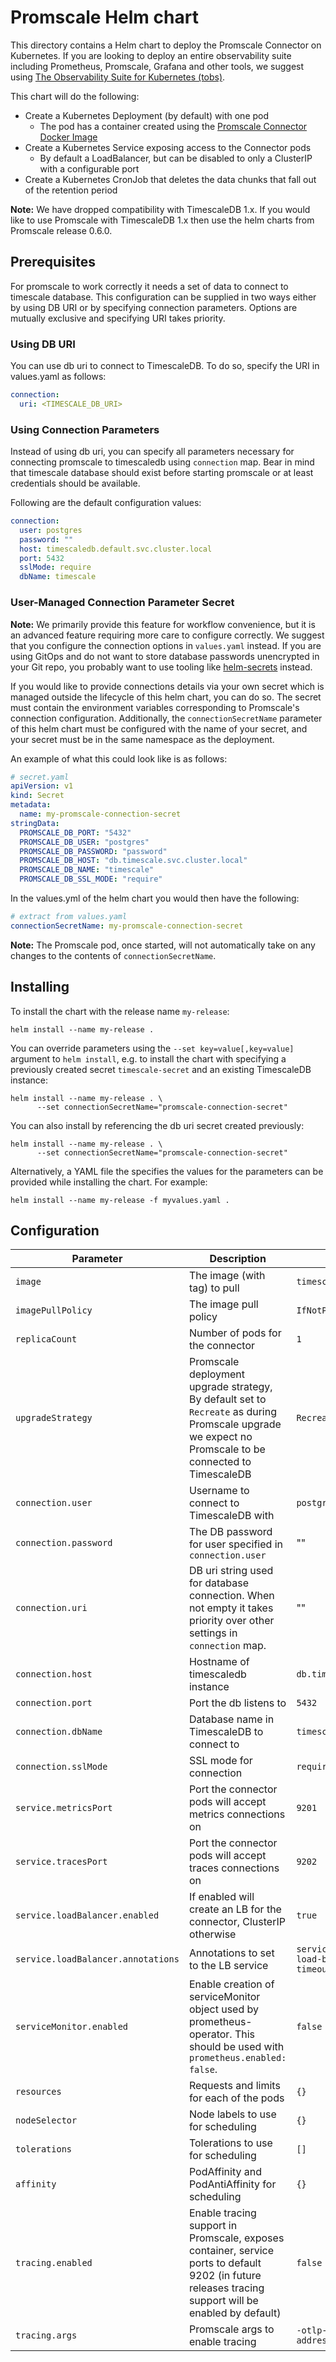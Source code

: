 # Promscale Helm chart

This directory contains a Helm chart to deploy the Promscale Connector on Kubernetes.
If you are looking to deploy an entire observability suite including Prometheus,
Promscale, Grafana and other tools, we suggest using
[The Observability Suite for Kubernetes (tobs)](https://github.com/timescale/tobs).

This chart will do the following:

* Create a Kubernetes Deployment (by default) with one pod
  * The pod has a container created using the [Promscale Connector Docker Image][docker-image]
* Create a Kubernetes Service exposing access to the Connector pods
  * By default a LoadBalancer, but can be disabled to only a ClusterIP with a configurable port
* Create a Kubernetes CronJob that deletes the data chunks that fall out of the retention period

**Note:** We have dropped compatibility with TimescaleDB 1.x. If you would like to use Promscale with TimescaleDB 1.x then use the helm charts from Promscale release 0.6.0. 

## Prerequisites

For promscale to work correctly it needs a set of data to connect to timescale database. This 
configuration can be supplied in two ways either by using DB URI or by specifying connection
parameters. Options are mutually exclusive and specifying URI takes priority.

### Using DB URI

You can use db uri to connect to TimescaleDB. To do so, specify the URI in values.yaml as follows:
```yaml
connection:
  uri: <TIMESCALE_DB_URI>
```

### Using Connection Parameters

Instead of using db uri, you can specify all parameters necessary for connecting promscale to timescaledb using `connection` map.
Bear in mind that timescale database should exist before starting promscale or at least credentials should be available.

Following are the default configuration values:

```yaml
connection:
  user: postgres
  password: ""
  host: timescaledb.default.svc.cluster.local
  port: 5432
  sslMode: require
  dbName: timescale
```

### User-Managed Connection Parameter Secret

**Note:** We primarily provide this feature for workflow convenience, but it is an advanced feature requiring more care to configure correctly. We suggest that you configure the connection options in `values.yaml` instead. If you are using GitOps and do not want to store database passwords unencrypted in your Git repo, you probably want to use tooling like [helm-secrets](https://github.com/jkroepke/helm-secrets) instead.

If you would like to provide connections details via your own secret which is managed outside the lifecycle of this helm chart, you can do so. The secret must contain the environment variables corresponding to Promscale's connection configuration. Additionally, the `connectionSecretName` parameter of this helm chart must be configured with the name of your secret, and your secret must be in the same namespace as the deployment.

An example of what this could look like is as follows:
```yaml
# secret.yaml
apiVersion: v1
kind: Secret
metadata:
  name: my-promscale-connection-secret
stringData:
  PROMSCALE_DB_PORT: "5432"
  PROMSCALE_DB_USER: "postgres"
  PROMSCALE_DB_PASSWORD: "password"
  PROMSCALE_DB_HOST: "db.timescale.svc.cluster.local"
  PROMSCALE_DB_NAME: "timescale"
  PROMSCALE_DB_SSL_MODE: "require"
```

In the values.yml of the helm chart you would then have the following:

```yaml
# extract from values.yaml
connectionSecretName: my-promscale-connection-secret
```

**Note:** The Promscale pod, once started, will not automatically take on any changes to the contents of `connectionSecretName`.

## Installing

To install the chart with the release name `my-release`:
```shell script
helm install --name my-release .
```

You can override parameters using the `--set key=value[,key=value]` argument
to `helm install`, e.g. to install the chart with specifying a previously created
secret `timescale-secret` and an existing TimescaleDB instance:
```shell script
helm install --name my-release . \
      --set connectionSecretName="promscale-connection-secret"
```

You can also install by referencing the db uri secret created previously:

```shell script
helm install --name my-release . \
      --set connectionSecretName="promscale-connection-secret"
```
 
Alternatively, a YAML file the specifies the values for the parameters can be provided
while installing the chart. For example:
```shell script
helm install --name my-release -f myvalues.yaml .
```

## Configuration

|       Parameter                   |           Description                       |               Default              |
|-----------------------------------|---------------------------------------------|------------------------------------|
| `image`                           | The image (with tag) to pull                | `timescale/promscale`   |
| `imagePullPolicy`                 | The image pull policy                       | `IfNotPresent`   |
| `replicaCount`                    | Number of pods for the connector            | `1`                                |
| `upgradeStrategy`                 | Promscale deployment upgrade strategy, By default set to `Recreate` as during Promscale upgrade we expect no Promscale to be connected to TimescaleDB       | `Recreate`                                |
| `connection.user`                 | Username to connect to TimescaleDB with     | `postgres`                         |
| `connection.password`             | The DB password for user specified in `connection.user` | "" |
| `connection.uri`                  | DB uri string used for database connection. When not empty it takes priority over other settings in `connection` map. | "" |
| `connection.host`                 | Hostname of timescaledb instance            | `db.timescaledb.svc.cluster.local` |
| `connection.port`                 | Port the db listens to                      | `5432`                             |
| `connection.dbName`               | Database name in TimescaleDB to connect to  | `timescale`                        |
| `connection.sslMode`              | SSL mode for connection                     | `require`                          |
| `service.metricsPort`             | Port the connector pods will accept metrics connections on | `9201`                      |
| `service.tracesPort`              | Port the connector pods will accept traces connections on | `9202`                      |
| `service.loadBalancer.enabled`    | If enabled will create an LB for the connector, ClusterIP otherwise | `true`     |
| `service.loadBalancer.annotations`| Annotations to set to the LB service        | `service.beta.kubernetes.io/aws-load-balancer-connection-idle-timeout: "4000"` |
| `serviceMonitor.enabled`          | Enable creation of serviceMonitor object used by prometheus-operator. This should be used with `prometheus.enabled: false`. | `false`   |
| `resources`                       | Requests and limits for each of the pods    | `{}`                               |
| `nodeSelector`                    | Node labels to use for scheduling           | `{}`                               |
| `tolerations`                     | Tolerations to use for scheduling           | `[]`                               |
| `affinity`                        | PodAffinity and PodAntiAffinity for scheduling           | `{}`                               |
| `tracing.enabled`                 | Enable tracing support in Promscale, exposes container, service ports to default 9202 (in future releases tracing support will be enabled by default)           | `false`                               |
| `tracing.args`                    | Promscale args to enable tracing               | `-otlp-grpc-server-listen-address=:9202`                               |

[docker-image]: https://hub.docker.com/timescale/promscale
